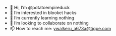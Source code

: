 - 👋 Hi, I’m @potatoempireduck
- 👀 I’m interested in blooket hacks
- 🌱 I’m currently learning nothing
- 💞️ I’m looking to collaborate on nothing
- 📫 How to reach me: ywalkeru_a673a@tigpe.com

<!---
potatoempireduck/potatoempireduck is a ✨ special ✨ repository because its `README.md` (this file) appears on your GitHub profile.
You can click the Preview link to take a look at your changes.
--->
